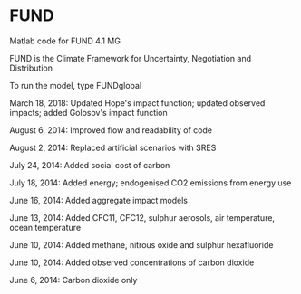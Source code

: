 FUND
====

Matlab code for FUND 4.1 MG

FUND is the Climate Framework for Uncertainty, Negotiation and Distribution

To run the model, type FUNDglobal

March 18, 2018: Updated Hope's impact function; updated observed impacts; added Golosov's impact function

August 6, 2014: Improved flow and readability of code

August 2, 2014: Replaced artificial scenarios with SRES

July 24, 2014: Added social cost of carbon

July 18, 2014: Added energy; endogenised CO2 emissions from energy use

June 16, 2014: Added aggregate impact models

June 13, 2014: Added CFC11, CFC12, sulphur aerosols, air temperature, ocean temperature

June 10, 2014: Added methane, nitrous oxide and sulphur hexafluoride

June 10, 2014: Added observed concentrations of carbon dioxide

June 6, 2014: Carbon dioxide only
